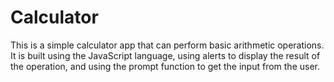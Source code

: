 # Calculator
This is a simple calculator app that can perform basic arithmetic operations. It is built using the JavaScript language, using alerts to display the result of the operation, and using the prompt function to get the input from the user.
